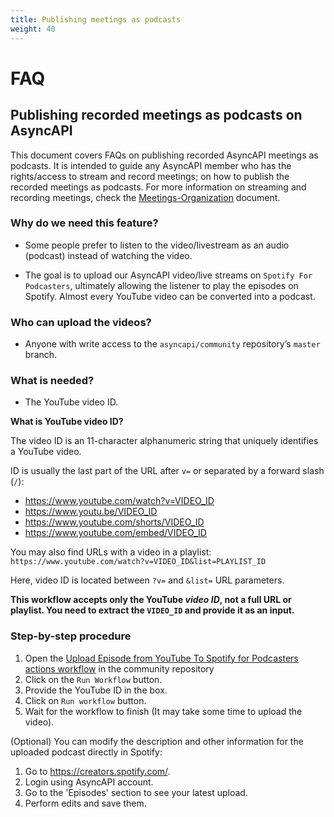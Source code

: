 ```yaml
---
title: Publishing meetings as podcasts
weight: 40
---
```


# FAQ 

## Publishing recorded meetings as podcasts on AsyncAPI
This document covers FAQs on publishing recorded AsyncAPI meetings as podcasts. It is intended to guide any AsyncAPI member who has the rights/access to stream and record meetings; on how to publish the recorded meetings as podcasts. For more information on streaming and recording meetings, check the [Meetings-Organization](https://www.asyncapi.com/docs/community/060-meetings-and-communication/MEETINGS_ORGANIZATION) document.

### Why do we need this feature?

- Some people prefer to listen to the video/livestream as an audio (podcast) instead of watching the video.

- The goal is to upload our AsyncAPI video/live streams on `Spotify For Podcasters`, ultimately allowing the listener to play the episodes on Spotify. Almost every YouTube video can be converted into a podcast.


### Who can upload the videos?

- Anyone with write access to the `asyncapi/community` repository’s `master` branch.

### What is needed?

- The YouTube video ID.


<Remember>

**What is YouTube video ID?**

The video ID is an 11-character alphanumeric string that uniquely identifies a YouTube video.

ID is usually the last part of the URL after `v=` or separated by a forward slash (`/`):

- https://www.youtube.com/watch?v=VIDEO_ID
- https://www.youtu.be/VIDEO_ID
- https://www.youtube.com/shorts/VIDEO_ID
- https://www.youtube.com/embed/VIDEO_ID

You may also find URLs with a video in a playlist: `https://www.youtube.com/watch?v=VIDEO_ID&list=PLAYLIST_ID`

Here, video ID is located between `?v=` and `&list=` URL parameters.

**This workflow accepts only the YouTube *video ID*, not a full URL or playlist. You need to extract the `VIDEO_ID` and provide it as an input.**
</Remember>


### Step-by-step procedure

1. Open the [Upload Episode from YouTube To Spotify for Podcasters actions workflow](https://github.com/asyncapi/community/actions/workflows/youtube-to-spotify-for-podcasters.yml) in the community repository
2. Click on the `Run Workflow` button.
3. Provide the YouTube ID in the box.
4. Click on `Run workflow` button. 
5. Wait for the workflow to finish (It may take some time to upload the video).

(Optional) You can modify the description and other information for the uploaded podcast directly in Spotify:
1. Go to https://creators.spotify.com/.
2. Login using AsyncAPI account.
3. Go to the 'Episodes' section to see your latest upload.
4. Perform edits and save them.

